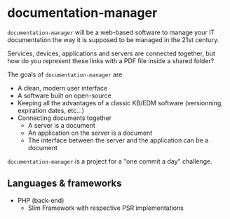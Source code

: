 # documentation-manager  
`documentation-manager` will be a web-based software to manage your IT documentation the way it is supposed to be managed in the 21st century. 

Services, devices, applications and servers are connected together, but how do you represent these links with a PDF file inside a shared folder? 

The goals of `documentation-manager` are

- A clean, modern user interface
- A software built on open-source
- Keeping all the advantages of a classic KB/EDM software (versionning, expiration dates, etc...)
- Connecting documents together
    - A server is a document
    - An application on the server is a document
    - The interface between the server and the application can be a document


`documentation-manager` is a project for a "one commit a day" challenge.

## Languages & frameworks
- PHP (back-end)
    - Slim Framework with respective PSR implementations
    
